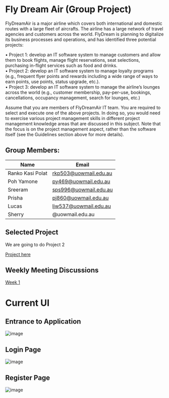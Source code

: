 # Fly Dream Air (Group Project)
FlyDreamAir is a major airline which covers both international and domestic routes with a large fleet of aircrafts. The airline has a large network of travel agencies and customers across the world. FlyDream is planning to digitalize its business processes and operations, and has identified three potential projects:   

• Project 1: develop an IT software system to manage customers and allow them to book flights, manage flight reservations, seat selections, purchasing in-flight services such as food and drinks.   
• Project 2: develop an IT software system to manage loyalty programs (e.g., frequent flyer points and rewards including a wide range of ways to earn points, use points, status upgrade, etc.).    
• Project 3: develop an IT software system to manage the airline’s lounges across the world (e.g., customer membership, pay-per-use, bookings, cancellations, occupancy management, search for lounges, etc.)  

Assume that you are members of FlyDreamAir IT team. You are required to select and execute one of the above projects. In doing so, you would need to exercise various project management skills in different project management knowledge areas that are discussed in this subject. Note that the focus is on the project management aspect, rather than the software itself (see the Guidelines section above for more details). 

## Group Members:
|     Name      |     Email     | 
| ------------- | ------------- |
| Ranko Kasi Polat  |rkp503@uowmail.edu.au  |
| Poh Yamone        | py469@uowmail.edu.au  |
| Sreeram           | sps996@uowmail.edu.au  |
| Prisha            | pj860@uowmail.edu.au|
| Lucas             | ljw537@uowmail.edu.au|
| Sherry            | @uowmail.edu.au|


## Selected Project
We are going to do Project 2

[Project here](https://docs.google.com/document/d/1TOgWu8rUbjV9yEDEUWCuAzpdqe4kuHvskZPBPtc9Xj0/edit?usp=sharing)

## Weekly Meeting Discussions

[Week 1](https://github.com/rankopolat/AirTask/blob/main/WeeklyReports/Week3.md)



# Current UI
## Entrance to Application
![image](https://github.com/rankopolat/AirTask/assets/116534934/e7836556-0f13-437f-999d-44b6752fc286)
## Login Page
![image](https://github.com/rankopolat/AirTask/assets/116534934/7d3a0db3-a4b3-4ca8-bafa-19e929e8cbad)
## Register Page
![image](https://github.com/rankopolat/AirTask/assets/116534934/26006dfc-eeba-41dd-8681-f24d3cfc18c8)



